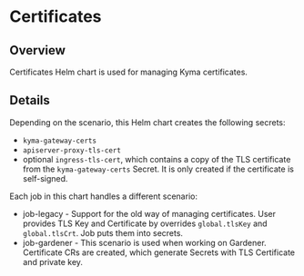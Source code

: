 # Certificates

## Overview

Certificates Helm chart is used for managing Kyma certificates. 

## Details

Depending on the scenario, this Helm chart creates the following secrets:

- `kyma-gateway-certs`
- `apiserver-proxy-tls-cert`
- optional `ingress-tls-cert`, which contains a copy of the TLS certificate from the `kyma-gateway-certs` Secret. It is only created if the certificate is self-signed.

Each job in this chart handles a different scenario:

- job-legacy - Support for the old way of managing certificates. User provides TLS Key and Certificate by overrides `global.tlsKey` and `global.tlsCrt`. Job puts them into secrets.
- job-gardener - This scenario is used when working on Gardener. Certificate CRs are created, which generate Secrets with TLS Certificate and private key.